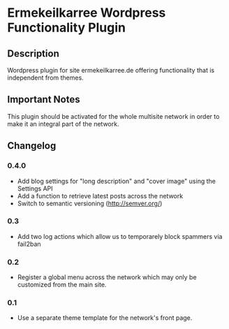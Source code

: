 # Ermekeilkarree Wordpress Functionality Plugin

## Description

Wordpress plugin for site ermekeilkarree.de offering functionality that is independent from themes.

## Important Notes

This plugin should be activated for the whole multisite network in order to make it an integral part of the network.

## Changelog

### 0.4.0
* Add blog settings for "long description" and "cover image" using the Settings API
* Add a function to retrieve latest posts across the network
* Switch to semantic versioning (http://semver.org/)

### 0.3
* Add two log actions which allow us to temporarely block spammers via fail2ban

### 0.2
* Register a global menu across the network which may only be customized from the main site.

### 0.1
* Use a separate theme template for the network's front page.
